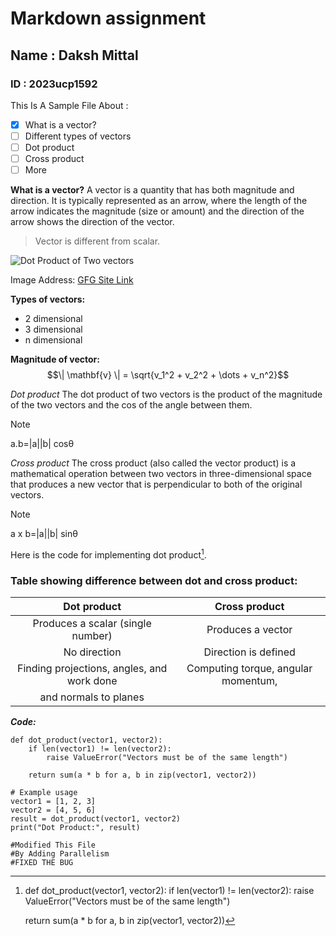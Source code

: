 # Markdown assignment 
## Name : Daksh Mittal 
### ID : 2023ucp1592 



This Is A Sample File About :
- [x] What is a vector? 
- [ ] Different types of vectors 
- [ ] Dot product 
- [ ] Cross product 
- [ ] More 

**What is a vector?** 
A vector is a quantity that has both magnitude and direction. It is typically represented 
as an arrow, where the length of the arrow indicates the magnitude (size or amount) and 
the direction of the arrow shows the direction of the vector. 

>Vector is different from scalar. 

![Dot Product of Two vectors](https://media.geeksforgeeks.org/wp-content/uploads/20210210191936/SCALAR2.PNG) 

Image Address: [GFG Site Link](https://media.geeksforgeeks.org/wp-content/uploads/20210210191936/SCALAR2.PNG) 

**Types of vectors:** 
- 2 dimensional 
- 3 dimensional 
- n dimensional

**Magnitude of vector:** 
$$\| \mathbf{v} \| = \sqrt{v_1^2 + v_2^2 + \dots + v_n^2}$$ 

*Dot product* 
The dot product of two vectors is the product of the magnitude of the two vectors and 
the cos of the angle between them.

>[!NOTE] 
>a.b=|a||b| cosθ

*Cross product* 
The cross product (also called the vector product) is a mathematical operation between 
two vectors in three-dimensional space that produces a new vector that is 
perpendicular to both of the original vectors. 

>[!NOTE] 
>a x b=|a||b| sinθ 

Here is the code for implementing dot product[^1]. 
[^1]: def dot_product(vector1, vector2):
    if len(vector1) != len(vector2):
        raise ValueError("Vectors must be of the same length")
    
    return sum(a * b for a, b in zip(vector1, vector2))


### Table showing difference between dot and cross product: 
|Dot product|Cross product| 
|:---:|:---:| 
|Produces a scalar (single number)|Produces a vector| 
|No direction|Direction is defined| 
|Finding projections, angles, and work done|Computing torque, angular momentum, 
and normals to planes| 


***Code:*** 
``` 
def dot_product(vector1, vector2):
    if len(vector1) != len(vector2):
        raise ValueError("Vectors must be of the same length")
    
    return sum(a * b for a, b in zip(vector1, vector2))

# Example usage
vector1 = [1, 2, 3]
vector2 = [4, 5, 6]
result = dot_product(vector1, vector2)
print("Dot Product:", result)

#Modified This File 
#By Adding Parallelism
#FIXED THE BUG 
``` 
